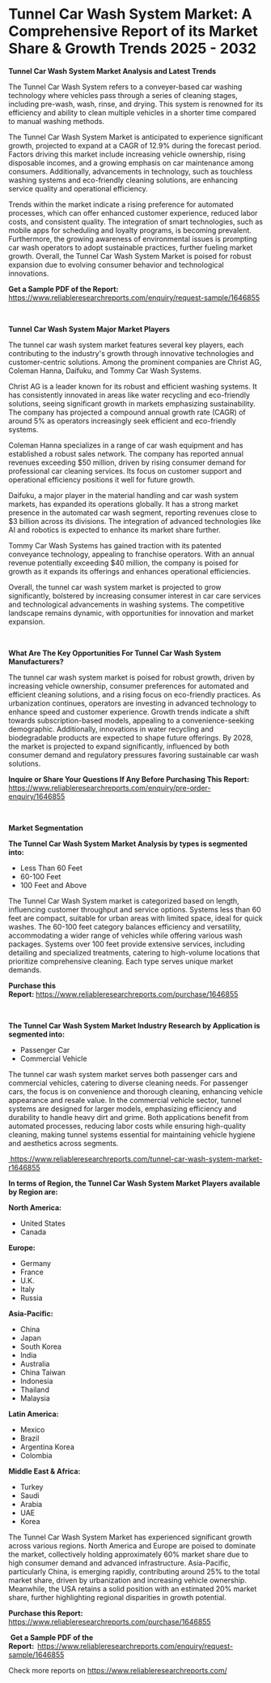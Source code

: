 <p><h1>Tunnel Car Wash System Market: A Comprehensive Report of its Market Share & Growth Trends 2025 - 2032</h1></p><p><strong>Tunnel Car Wash System Market Analysis and Latest Trends</strong></p>
<p><p>The Tunnel Car Wash System refers to a conveyer-based car washing technology where vehicles pass through a series of cleaning stages, including pre-wash, wash, rinse, and drying. This system is renowned for its efficiency and ability to clean multiple vehicles in a shorter time compared to manual washing methods. </p><p>The Tunnel Car Wash System Market is anticipated to experience significant growth, projected to expand at a CAGR of 12.9% during the forecast period. Factors driving this market include increasing vehicle ownership, rising disposable incomes, and a growing emphasis on car maintenance among consumers. Additionally, advancements in technology, such as touchless washing systems and eco-friendly cleaning solutions, are enhancing service quality and operational efficiency.</p><p>Trends within the market indicate a rising preference for automated processes, which can offer enhanced customer experience, reduced labor costs, and consistent quality. The integration of smart technologies, such as mobile apps for scheduling and loyalty programs, is becoming prevalent. Furthermore, the growing awareness of environmental issues is prompting car wash operators to adopt sustainable practices, further fueling market growth. Overall, the Tunnel Car Wash System Market is poised for robust expansion due to evolving consumer behavior and technological innovations.</p></p>
<p><strong>Get a Sample PDF of the Report:&nbsp;</strong> <a href="https://www.reliableresearchreports.com/enquiry/request-sample/1646855?utm_campaign=2734&utm_medium=2&utm_source=Github&utm_content=ia&utm_term=23022025&utm_id=tunnel-car-wash-system">https://www.reliableresearchreports.com/enquiry/request-sample/1646855</a></p>
<p>&nbsp;</p>
<p><strong>Tunnel Car Wash System Major Market Players</strong></p>
<p><p>The tunnel car wash system market features several key players, each contributing to the industry's growth through innovative technologies and customer-centric solutions. Among the prominent companies are Christ AG, Coleman Hanna, Daifuku, and Tommy Car Wash Systems.</p><p>Christ AG is a leader known for its robust and efficient washing systems. It has consistently innovated in areas like water recycling and eco-friendly solutions, seeing significant growth in markets emphasizing sustainability. The company has projected a compound annual growth rate (CAGR) of around 5% as operators increasingly seek efficient and eco-friendly systems.</p><p>Coleman Hanna specializes in a range of car wash equipment and has established a robust sales network. The company has reported annual revenues exceeding $50 million, driven by rising consumer demand for professional car cleaning services. Its focus on customer support and operational efficiency positions it well for future growth.</p><p>Daifuku, a major player in the material handling and car wash system markets, has expanded its operations globally. It has a strong market presence in the automated car wash segment, reporting revenues close to $3 billion across its divisions. The integration of advanced technologies like AI and robotics is expected to enhance its market share further.</p><p>Tommy Car Wash Systems has gained traction with its patented conveyance technology, appealing to franchise operators. With an annual revenue potentially exceeding $40 million, the company is poised for growth as it expands its offerings and enhances operational efficiencies.</p><p>Overall, the tunnel car wash system market is projected to grow significantly, bolstered by increasing consumer interest in car care services and technological advancements in washing systems. The competitive landscape remains dynamic, with opportunities for innovation and market expansion.</p></p>
<p>&nbsp;</p>
<p><strong>What Are The Key Opportunities For Tunnel Car Wash System Manufacturers?</strong></p>
<p><p>The tunnel car wash system market is poised for robust growth, driven by increasing vehicle ownership, consumer preferences for automated and efficient cleaning solutions, and a rising focus on eco-friendly practices. As urbanization continues, operators are investing in advanced technology to enhance speed and customer experience. Growth trends indicate a shift towards subscription-based models, appealing to a convenience-seeking demographic. Additionally, innovations in water recycling and biodegradable products are expected to shape future offerings. By 2028, the market is projected to expand significantly, influenced by both consumer demand and regulatory pressures favoring sustainable car wash solutions.</p></p>
<p><strong>Inquire or Share Your Questions If Any Before Purchasing This Report:</strong> <a href="https://www.reliableresearchreports.com/enquiry/pre-order-enquiry/1646855?utm_campaign=2734&utm_medium=2&utm_source=Github&utm_content=ia&utm_term=23022025&utm_id=tunnel-car-wash-system">https://www.reliableresearchreports.com/enquiry/pre-order-enquiry/1646855</a></p>
<p>&nbsp;</p>
<p><strong>Market Segmentation</strong></p>
<p><strong>The Tunnel Car Wash System Market Analysis by types is segmented into:</strong></p>
<p><ul><li>Less Than 60 Feet</li><li>60-100 Feet</li><li>100 Feet and Above</li></ul></p>
<p><p>The Tunnel Car Wash System market is categorized based on length, influencing customer throughput and service options. Systems less than 60 feet are compact, suitable for urban areas with limited space, ideal for quick washes. The 60-100 feet category balances efficiency and versatility, accommodating a wider range of vehicles while offering various wash packages. Systems over 100 feet provide extensive services, including detailing and specialized treatments, catering to high-volume locations that prioritize comprehensive cleaning. Each type serves unique market demands.</p></p>
<p><strong>Purchase this Report:&nbsp;</strong><a href="https://www.reliableresearchreports.com/purchase/1646855?utm_campaign=2734&utm_medium=2&utm_source=Github&utm_content=ia&utm_term=23022025&utm_id=tunnel-car-wash-system">https://www.reliableresearchreports.com/purchase/1646855</a></p>
<p>&nbsp;</p>
<p><strong>The Tunnel Car Wash System Market Industry Research by Application is segmented into:</strong></p>
<p><ul><li>Passenger Car</li><li>Commercial Vehicle</li></ul></p>
<p><p>The tunnel car wash system market serves both passenger cars and commercial vehicles, catering to diverse cleaning needs. For passenger cars, the focus is on convenience and thorough cleaning, enhancing vehicle appearance and resale value. In the commercial vehicle sector, tunnel systems are designed for larger models, emphasizing efficiency and durability to handle heavy dirt and grime. Both applications benefit from automated processes, reducing labor costs while ensuring high-quality cleaning, making tunnel systems essential for maintaining vehicle hygiene and aesthetics across segments.</p></p>
<p><a href="https://www.reliableresearchreports.com/tunnel-car-wash-system-market-r1646855?utm_campaign=2734&utm_medium=2&utm_source=Github&utm_content=ia&utm_term=23022025&utm_id=tunnel-car-wash-system">&nbsp;https://www.reliableresearchreports.com/tunnel-car-wash-system-market-r1646855</a></p>
<p><strong>In terms of Region, the Tunnel Car Wash System Market Players available by Region are:</strong></p>
<p>
    <p> <strong> North America: </strong>
        <ul>
            <li>United States</li>
            <li>Canada</li>
        </ul>
        </p> 
    <p> <strong> Europe: </strong>
        <ul>
            <li>Germany</li>
            <li>France</li>
            <li>U.K.</li>
            <li>Italy</li>
            <li>Russia</li>
        </ul>
        </p> 
    <p> <strong> Asia-Pacific: </strong>
        <ul>
            <li>China</li>
            <li>Japan</li>
            <li>South Korea</li>
            <li>India</li>
            <li>Australia</li>
            <li>China Taiwan</li>
            <li>Indonesia</li>
            <li>Thailand</li>
            <li>Malaysia</li>
        </ul>
        </p> 
    <p> <strong> Latin America: </strong>
        <ul>
            <li>Mexico</li>
            <li>Brazil</li>
            <li>Argentina Korea</li>
            <li>Colombia</li>
        </ul>
        </p> 
    <p> <strong> Middle East & Africa: </strong>
        <ul>
            <li>Turkey</li>
            <li>Saudi</li>
            <li>Arabia</li>
            <li>UAE</li>
            <li>Korea</li>
        </ul>
    </p>
    </p>
<p><p>The Tunnel Car Wash System Market has experienced significant growth across various regions. North America and Europe are poised to dominate the market, collectively holding approximately 60% market share due to high consumer demand and advanced infrastructure. Asia-Pacific, particularly China, is emerging rapidly, contributing around 25% to the total market share, driven by urbanization and increasing vehicle ownership. Meanwhile, the USA retains a solid position with an estimated 20% market share, further highlighting regional disparities in growth potential.</p></p>
<p><strong>Purchase this Report: </strong><a href="https://www.reliableresearchreports.com/purchase/1646855?utm_campaign=2734&utm_medium=2&utm_source=Github&utm_content=ia&utm_term=23022025&utm_id=tunnel-car-wash-system">https://www.reliableresearchreports.com/purchase/1646855</a></p>
<p>&nbsp;<strong>Get a Sample PDF of the Report:&nbsp;&nbsp;</strong><a href="https://www.reliableresearchreports.com/enquiry/request-sample/1646855?utm_campaign=2734&utm_medium=2&utm_source=Github&utm_content=ia&utm_term=23022025&utm_id=tunnel-car-wash-system">https://www.reliableresearchreports.com/enquiry/request-sample/1646855</a></p>
<p><strong></strong></p>
<p>Check more reports on <a href="https://www.reliableresearchreports.com/?utm_campaign=2734&utm_medium=2&utm_source=Github&utm_content=ia&utm_term=23022025&utm_id=tunnel-car-wash-system">https://www.reliableresearchreports.com/</a></p>